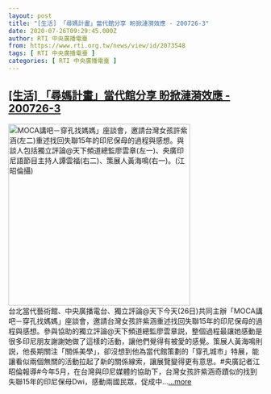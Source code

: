 ```yaml
---
layout: post
title: "[生活] 「尋媽計畫」當代館分享 盼掀漣漪效應 - 200726-3"
date: 2020-07-26T09:29:45.000Z
author: RTI 中央廣播電臺
from: https://www.rti.org.tw/news/view/id/2073548
tags: [ RTI 中央廣播電臺 ]
categories: [ RTI 中央廣播電臺 ]
---
```

<!--1595755785000-->
[[生活] 「尋媽計畫」當代館分享 盼掀漣漪效應 - 200726-3](https://www.rti.org.tw/news/view/id/2073548)
------

<div>
<img src="https://static.rti.org.tw/assets/thumbnails/2020/07/26/5951b816154ad82599761bacbc08e807.jpg" width="360" alt="MOCA講吧－穿孔找媽媽」座談會，邀請台灣女孩許紫涵(左二)重述找回失聯15年的印尼保母的過程與感想。與談人包括獨立評論@天下頻道總監廖雲章(左一)、央廣印尼語節目主持人譚雲福(右二)、策展人黃海鳴(右一)。(江昭倫攝)" title="MOCA講吧－穿孔找媽媽」座談會，邀請台灣女孩許紫涵(左二)重述找回失聯15年的印尼保母的過程與感想。與談人包括獨立評論@天下頻道總監廖雲章(左一)、央廣印尼語節目主持人譚雲福(右二)、策展人黃海鳴(右一)。(江昭倫攝)"><br>台北當代藝術館、中央廣播電台、獨立評論@天下今天(26日)共同主辦「MOCA講吧－穿孔找媽媽」座談會，邀請台灣女孩許紫涵重述找回失聯15年的印尼保母的過程與感想。參與協助的獨立評論@天下頻道總監廖雲章説，整個過程最讓她感動是很多印尼朋友謝謝她做了這樣的活動，讓他們覺得有被愛的感覺。策展人黃海鳴則説，他長期關注「關係美學」，卻沒想到他為當代館策劃的「穿孔城市」特展，能讓看似兩個無關的活動拉起了新的關係線索，讓展覽變得更有意思。#央廣記者江昭倫報導#今年5月，在台灣與印尼媒體的協助下，台灣女孩許紫涵奇蹟似的找到失聯15年的印尼保母Dwi，感動兩國民眾，促成中...<a target="_blank" href="https://www.rti.org.tw/news/view/id/2073548">...more</a>
</div>
